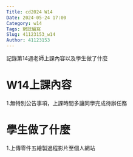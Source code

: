 ```yaml
---
Title: cd2024 W14
Date: 2024-05-24 17:00
Category: w14
Tags: 網誌編寫
Slug: 41123153_w14
Author: 41123153
---
```


記錄第14週老師上課內容以及學生做了什麼

<!-- PELICAN_END_SUMMARY -->

# W14上課內容

1.無特別公告事項，上課時間多讓同學完成待辦任務

# 學生做了什麼

1.上傳零件五繪製過程影片至個人網站